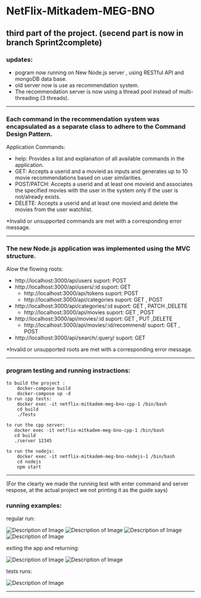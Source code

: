 # NetFlix-Mitkadem-MEG-BNO
third part of the project.
(secend part is now in branch Sprint2complete)
---------------------------------------------------------------------------------------------------------------------------------------------------------------------------------------------------------------------

### updates:
- pogram now running on New Node.js server , using RESTful API and mongoDB data base.
- old server now is use as recommendation system.
- The recommendation server is now using a thread pool instead of multi-threading (3 threads).


-------------------------------------------------------------------------------------------------------------------------------------------------------------------------------------------------------------------------------------------------------------------------
### Each command in the recommendation system was encapsulated as a separate class to adhere to the Command Design Pattern.

Application Commands:
- help: Provides a list and explanation of all available commands in the application.
- GET: Accepts a userid and a movieid as inputs and generates up to 10 movie recommendations based on user similarities.
- POST/PATCH: Accepts a userid and at least one movieid and associates the specified movies with the user in the system only if
   the user is not/already exists.
- DELETE: Accepts a userid and at least one movieid and delete the movies from the user watchlist.
  
*Invalid or unsupported commands are met with a corresponding error message.
  
----------------------------------------------------------------------------------------------------------------------------------------------------------------------------------------------------------------------------------------------------------------------------
### The new Node.js application was implemented using the MVC structure.

Alow the flowing roots:
- http://localhost:3000/api/users
    suport: POST
- http://localhost:3000/api/users/:id
    suport: GET
  - http://localhost:3000/api/tokens
    suport: POST 
  - http://localhost:3000/api/categories
    suport: GET , POST
- http://localhost:3000/api/categories/:id
    suport: GET , PATCH ,DELETE
  - http://localhost:3000/api/movies
    suport: GET , POST
- http://localhost:3000/api/movies/:id
    suport: GET , PUT ,DELETE
  - http://localhost:3000/api/movies/:id/recommend/
    suport: GET , POST
- http://localhost:3000/api/search/:query/
    suport: GET
  
*Invalid or unsupported roots are met with a corresponding error message.
  
----------------------------------------------------------------------------------------------------------------------------------------------------------------------------------------------------------------------------------------------------------------------------

### program testing and running instractions:

    to build the project :
        docker-compose build
        docker-compose up -d
    to run cpp tests:
        docker exec -it netflix-mitkadem-meg-bno-cpp-1 /bin/bash
        cd build
        ./Tests

    to run the cpp server:
       docker exec -it netflix-mitkadem-meg-bno-cpp-1 /bin/bash
       cd build
       ./server 12345 

    to run the nodejs:
        docker exec -it netflix-mitkadem-meg-bno-nodejs-1 /bin/bash
        cd nodejs
        npm start

----------------------------------------------------------------------------------------------------------------------------------------------------------------------------------------------------------------------------------------------------------------------------

(For the clearty we made the running test with enter command and server respose, at the actual project we not printing it as the guide says)
### running examples:

regular run:

![Description of Image](photos/multy1.png)
![Description of Image](photos/multy2.png)
![Description of Image](photos/multy3.png)
![Description of Image](photos/multy4.png)

exiting the app and returning:

![Description of Image](photos/RESUME.png)
![Description of Image](photos/RESUME2.png)


tests runs:

![Description of Image](photos/TESTS.png)

----------------------------------------------------------------------------------------------------------------------------------------------------------------------------------------------------------------------------------------------------------------------------


